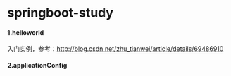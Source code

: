 # springboot-study
#### 1.helloworld
入门实例，参考：http://blog.csdn.net/zhu_tianwei/article/details/69486910

#### 2.applicationConfig
